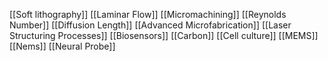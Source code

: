 [[Soft lithography]]
[[Laminar Flow]]
[[Micromachining]]
[[Reynolds Number]]
[[Diffusion Length]]
[[Advanced Microfabrication]]
[[Laser Structuring Processes]]
[[Biosensors]]
[[Carbon]]
[[Cell culture]]
[[MEMS]]
[[Nems]]
[[Neural Probe]]

